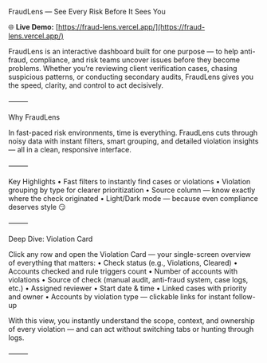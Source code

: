 FraudLens — See Every Risk Before It Sees You

🌐 **Live Demo:** [https://fraud-lens.vercel.app/](https://fraud-lens.vercel.app/)  

FraudLens is an interactive dashboard built for one purpose — to help anti-fraud, compliance, and risk teams uncover issues before they become problems.
Whether you’re reviewing client verification cases, chasing suspicious patterns, or conducting secondary audits, FraudLens gives you the speed, clarity, and control to act decisively.

⸻

Why FraudLens

In fast-paced risk environments, time is everything. FraudLens cuts through noisy data with instant filters, smart grouping, and detailed violation insights — all in a clean, responsive interface.

⸻

Key Highlights
	•	Fast filters to instantly find cases or violations
	•	Violation grouping by type for clearer prioritization
	•	Source column — know exactly where the check originated
	•	Light/Dark mode — because even compliance deserves style 😏

⸻

Deep Dive: Violation Card

Click any row and open the Violation Card — your single-screen overview of everything that matters:
	•	Check status (e.g., Violations, Cleared)
	•	Accounts checked and rule triggers count
	•	Number of accounts with violations
	•	Source of check (manual audit, anti-fraud system, case logs, etc.)
	•	Assigned reviewer
	•	Start date & time
	•	Linked cases with priority and owner
	•	Accounts by violation type — clickable links for instant follow-up

With this view, you instantly understand the scope, context, and ownership of every violation — and can act without switching tabs or hunting through logs.

⸻
